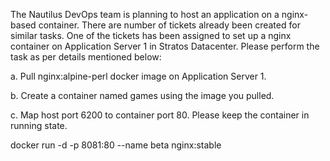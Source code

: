 The Nautilus DevOps team is planning to host an application on a nginx-based container. There are number of tickets already been created for similar tasks. One of the tickets has been assigned to set up a nginx container on Application Server 1 in Stratos Datacenter. Please perform the task as per details mentioned below:


a. Pull nginx:alpine-perl docker image on Application Server 1.

b. Create a container named games using the image you pulled.

c. Map host port 6200 to container port 80. Please keep the container in running state.


docker run -d -p 8081:80 --name beta nginx:stable 